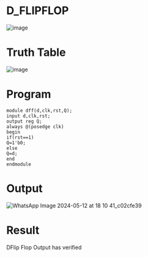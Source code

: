 # D_FLIPFLOP
![image](https://github.com/RESMIRNAIR/D_FLIPFLOP/assets/154305926/4f3e1d9d-e0c3-464e-b0e4-e47946c813bd)
# Truth Table
![image](https://github.com/RESMIRNAIR/D_FLIPFLOP/assets/154305926/42d38f79-9cc3-4b09-a46f-e0c1241dee57)
# Program
```
module dff(d,clk,rst,Q);
input d,clk,rst;
output reg Q;
always @(posedge clk)
begin
if(rst==1)
Q=1'b0;
else
Q=d;
end
endmodule
```
# Output
![WhatsApp Image 2024-05-12 at 18 10 41_c02cfe39](https://github.com/kannanAnanth/D_FLIPFLOP/assets/160721190/70b12e4c-c743-459f-b326-712a7f880d03)

# Result
DFlip Flop Output has verified
